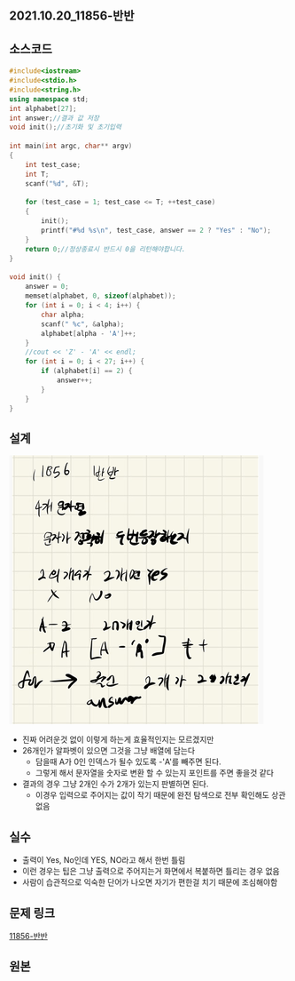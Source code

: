 ## 2021.10.20_11856-반반

## 소스코드 

```c++
#include<iostream>
#include<stdio.h>
#include<string.h>
using namespace std;
int alphabet[27];
int answer;//결과 값 저장
void init();//초기화 및 초기입력

int main(int argc, char** argv)
{
	int test_case;
	int T;
	scanf("%d", &T);

	for (test_case = 1; test_case <= T; ++test_case)
	{
		init();
		printf("#%d %s\n", test_case, answer == 2 ? "Yes" : "No");
	}
	return 0;//정상종료시 반드시 0을 리턴해야합니다.
}

void init() {
	answer = 0;
	memset(alphabet, 0, sizeof(alphabet));
	for (int i = 0; i < 4; i++) {
		char alpha;
		scanf(" %c", &alpha);
		alphabet[alpha - 'A']++;
	}
	//cout << 'Z' - 'A' << endl;
	for (int i = 0; i < 27; i++) {
		if (alphabet[i] == 2) {
			answer++;
		}
	}
}
```

##  설계

![image-20211020214844176](2021.10.20_11856-반반.assets/image-20211020214844176.png)

- 진짜 어려운것 없이 이렇게 하는게 효율적인지는 모르겠지만
- 26개인가 알파벳이 있으면 그것을 그냥 배열에 담는다 
  - 담을때 A가 0인 인덱스가 될수 있도록 -'A'를 빼주면 된다. 
  - 그렇게 해서 문자열을 숫자로 변환 할 수 있는지 포인트를 주면 좋을것 같다
- 결과의 경우 그냥 2개인 수가 2개가 있는지 판별하면 된다.
  - 이경우 입력으로 주어지는 값이  작기 때문에 완전 탐색으로 전부 확인해도 상관 없음

## 실수

- 출력이 Yes, No인데 YES, NO라고 해서 한번 틀림
- 이런 경우는 팁은 그냥 출력으로 주어지는거 화면에서 복붙하면 틀리는 경우 없음
- 사람이 습관적으로 익숙한 단어가 나오면 자기가 편한걸 치기 때문에 조심해야함

## 문제 링크

[11856-반반](https://swexpertacademy.com/main/code/problem/problemDetail.do?problemLevel=3&contestProbId=AXjS1GXqZ8gDFATi&categoryId=AXjS1GXqZ8gDFATi&categoryType=CODE&problemTitle=&orderBy=FIRST_REG_DATETIME&selectCodeLang=ALL&select-1=3&pageSize=10&pageIndex=1)

## 원본

